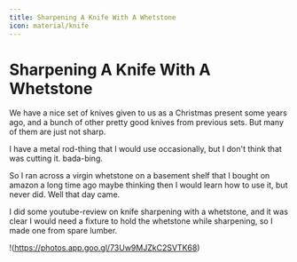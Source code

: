 ```yaml
---
title: Sharpening A Knife With A Whetstone
icon: material/knife
---
```


# Sharpening A Knife With A Whetstone

We have a nice set of knives given to us as a Christmas present some years ago, and a bunch of other pretty good knives from previous sets.  But many of them are just not sharp.

I have a metal rod-thing that I would use occasionally, but I don't think that was cutting it.  bada-bing.

So I ran across a virgin whetstone on a basement shelf that I bought on amazon a long time ago maybe thinking then I would learn how to use it, but never did.  Well that day came.

I did some youtube-review on knife sharpening with a whetstone, and it was clear I would need a fixture to hold the whetstone while sharpening, so I made one from spare lumber.

!(https://photos.app.goo.gl/73Uw9MJZkC2SVTK68)

